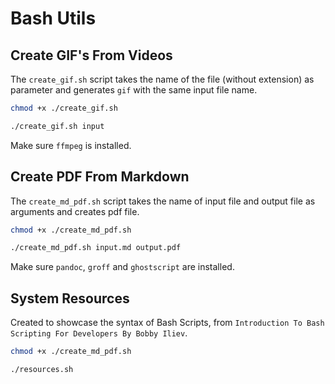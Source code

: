 # Bash Utils

## Create GIF's From Videos

The `create_gif.sh` script takes the name of the file (without extension) as parameter and generates `gif` with the same input file name.

```bash
chmod +x ./create_gif.sh
```

```bash
./create_gif.sh input
```

Make sure `ffmpeg` is installed.

## Create PDF From Markdown

The `create_md_pdf.sh` script takes the name of input file and output file as arguments and creates pdf file.

```bash
chmod +x ./create_md_pdf.sh
```

```bash
./create_md_pdf.sh input.md output.pdf
```

Make sure `pandoc`, `groff` and `ghostscript` are installed.

## System Resources

Created to showcase the syntax of Bash Scripts, from `Introduction To Bash Scripting For Developers By Bobby Iliev`.

```bash
chmod +x ./create_md_pdf.sh
```

```bash
./resources.sh
```
